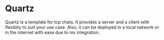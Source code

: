 # Quartz
Quartz is a template for tcp chats. It provides a server and a client with flexibity to suit your use case. Also, it can be deployed in a local network or in the internet with ease due to nix integration.
